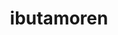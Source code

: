 ---
title: ibutamoren
popular_name: "Ibutamoren"
developmental_codes: ["MK-677", "Ibutamoren"]
street_names: ["Ibutamoren", "MK-677", "Nutrobal"]
product_names: ["Ibutamoren Mesylate", "MK-677"]
description: "Ibutamoren is a potent, long-acting, orally-active, selective, and non-peptide agonist of the ghrelin receptor and a growth hormone secretagogue, mimicking the growth hormone (GH)-stimulating action of the endogenous hormone ghrelin. It has been shown to increase the secretion of several hormones including GH and insulin-like growth factor 1 (IGF-1) and produces sustained increases in the plasma levels of these hormones while also raising cortisol levels."
short_description: "Orally-active ghrelin receptor agonist that increases GH and IGF-1 levels for enhanced muscle growth, better sleep, and improved recovery."
benefits: ["Increased growth hormone and IGF-1 levels", "Enhanced muscle growth and strength", "Improved bone density", "Better sleep quality and duration", "Faster recovery and healing", "Improved skin", "hair", "and nail quality", "Increased appetite", "Stimulates growth hormone release"]
dosage_levels: ["Beginner: 10-15mg daily (oral)", "Intermediate: 15-20mg daily (oral)", "Advanced: 20-25mg daily (oral)", "Best taken before bed for enhanced sleep benefits"]
research: ["wikipedia: https://en.wikipedia.org/wiki/ibutamoren", "pubmed: https://pubmed.ncbi.nlm.nih.gov/?term=ibutamoren", "clinical trials: https://clinicaltrials.gov/search?term=ibutamoren", "pubmed study: https://pubmed.ncbi.nlm.nih.gov/40882886/", "pubmed study: https://pubmed.ncbi.nlm.nih.gov/40551438/"]
tags: ["growth hormone", "muscle gain", "oral", "sleep"]
affiliate_links: []
is_natty: false
created_at: 2025-10-17T08:26:21.285Z
last_updated_at: 2025-10-19T03:35:58.591Z
---